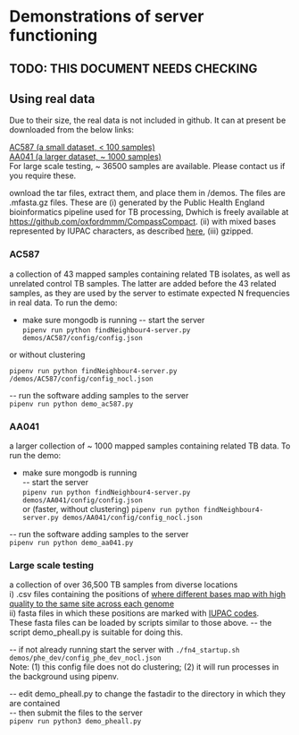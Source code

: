 # Demonstrations of server functioning

## TODO: THIS DOCUMENT NEEDS CHECKING

## Using real data
Due to their size, the real data is not included in github.  It can at present be downloaded from the below links:

[AC587 (a small dataset, < 100 samples)](https://www.dropbox.com/s/3hfgmue3g24extq/AC587.tar?dl=0)  
[AA041 (a larger dataset, ~ 1000 samples)](https://www.dropbox.com/s/l7o0v427wnu69l9/AA041.tar?dl=0)  
For large scale testing, ~ 36500 samples are available.  Please contact us if you require these.  

ownload the tar files, extract them, and place them in /demos.
The files are .mfasta.gz files.  These are (i) generated by the Public Health England bioinformatics pipeline used for TB processing,
Dwhich is freely available at https://github.com/oxfordmmm/CompassCompact. (ii) with mixed bases represented by IUPAC characters, as  described [here](https://github.com/davidhwyllie/VCFMIX), (iii) gzipped. 



### AC587  
a collection of 43 mapped samples containing related TB isolates, as well as unrelated control TB samples.
The latter are added before the 43 related samples, as they are used by the server to estimate expected N frequencies in real data.
To run the demo:
- make sure mongodb is running
-- start the server  
``` pipenv run python findNeighbour4-server.py demos/AC587/config/config.json ```

or without clustering

``` pipenv run python findNeighbour4-server.py /demos/AC587/config/config_nocl.json ```  

-- run the software adding samples to the server  
``` pipenv run python demo_ac587.py ```

### AA041
a larger collection of ~ 1000 mapped samples containing related TB data.
To run the demo:
- make sure mongodb is running  
-- start the server  
``` pipenv run python findNeighbour4-server.py demos/AA041/config/config.json ```   
or (faster, without clustering)
``` pipenv run python findNeighbour4-server.py demos/AA041/config/config_nocl.json ```

-- run the software adding samples to the server  
``` pipenv run python demo_aa041.py ```

### Large scale testing
a collection of over 36,500 TB samples from diverse locations  
i) .csv files containing the positions of [where different bases map with high quality to the same site across each genome](https://github.com/davidhwyllie/VCFMIX)  
ii) fasta files in which these positions are marked with [IUPAC codes](https://www.bioinformatics.org/sms/iupac.html).  
These fasta files can be loaded by scripts similar to those above.
-- the script demo_pheall.py is suitable for doing this.

-- if not already running start the server with 
```./fn4_startup.sh demos/phe_dev/config_phe_dev_nocl.json```		
Note: (1) this config file does not do clustering; (2) it will run processes in the background using pipenv.  

-- edit demo_pheall.py to change the fastadir to the directory in which they are contained  
-- then submit the files to the server     
``` pipenv run python3 demo_pheall.py ```  

 



